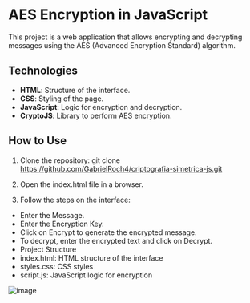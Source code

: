 # AES Encryption in JavaScript
This project is a web application that allows encrypting and decrypting messages using the AES (Advanced Encryption Standard) algorithm.

## Technologies
- **HTML**: Structure of the interface.
- **CSS**: Styling of the page.
- **JavaScript**: Logic for encryption and decryption.
- **CryptoJS**: Library to perform AES encryption.

## How to Use
1. Clone the repository:
git clone https://github.com/GabrielRoch4/criptografia-simetrica-js.git

2. Open the index.html file in a browser.

3. Follow the steps on the interface:
   
- Enter the Message.
- Enter the Encryption Key.
- Click on Encrypt to generate the encrypted message.
- To decrypt, enter the encrypted text and click on Decrypt.
- Project Structure
- index.html: HTML structure of the interface
- styles.css: CSS styles
- script.js: JavaScript logic for encryption

![image](https://github.com/user-attachments/assets/edebdc45-92f3-47b7-be6e-d5968fef087f)

